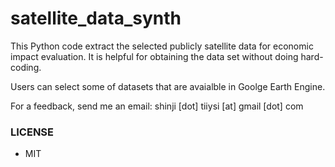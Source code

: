 # satellite_data_synth
This Python code extract the selected publicly satellite data for economic impact evaluation. It is helpful for obtaining the data set without doing hard-coding.

Users can select some of datasets that are avaialble in Goolge Earth Engine.


For a feedback, send me an email: shinji [dot] tiiysi [at] gmail [dot] com


### LICENSE
- MIT

```
